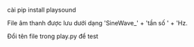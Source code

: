 cài pip install playsound

File âm thanh được lưu dưới dạng 'SineWave_' + 'tần số ' + 'Hz.

Đổi tên file  trong play.py để test

